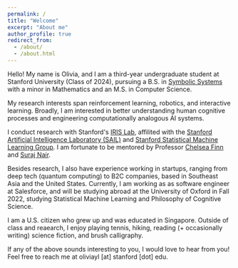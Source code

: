 ```yaml
---
permalink: /
title: "Welcome"
excerpt: "About me"
author_profile: true
redirect_from: 
  - /about/
  - /about.html
---
```


Hello! My name is Olivia, and I am a third-year undergraduate student at Stanford University (Class of 2024), pursuing a B.S. in [Symbolic Systems](https://symsys.stanford.edu/) with a minor in Mathematics and an M.S. in Computer Science.

My research interests span reinforcement learning, robotics, and interactive learning. Broadly, I am interested in better understanding human cognitive processes and engineering computationally analogous AI systems. 

I conduct research with Stanford's [IRIS Lab](https://irislab.stanford.edu/), affilited with the [Stanford Artificial Intelligence Laboratory (SAIL)](https://ai.stanford.edu/) and [Stanford Statistical Machine Learning Group](http://ml.stanford.edu/index.html). I am fortunate to be mentored by Professor [Chelsea Finn](https://ai.stanford.edu/~cbfinn/) and [Suraj Nair](https://cs.stanford.edu/~surajn/).

Besides research, I also have experience working in startups, ranging from deep tech (quantum computing) to B2C companies, based in Southeast Asia and the United States. Currently, I am working as as software engineer at Salesforce, and will be studying abroad at the University of Oxford in Fall 2022, studying Statistical Machine Learning and Philosophy of Cognitive Science.

I am a U.S. citizen who grew up and was educated in Singapore. Outside of class and reaearch, I enjoy playing tennis, hiking, reading (+ occasionally writing) science fiction, and brush calligraphy.

If any of the above sounds interesting to you, I would love to hear from you! Feel free to reach me at oliviayl [at] stanford [dot] edu.